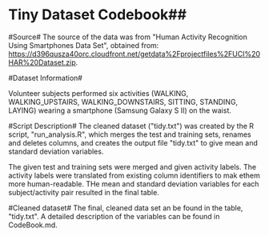
# Tiny Dataset Codebook##

#Source#
The source of the data was from "Human Activity Recognition Using Smartphones Data Set", obtained from: https://d396qusza40orc.cloudfront.net/getdata%2Fprojectfiles%2FUCI%20HAR%20Dataset.zip.

#Dataset Information#

Volunteer subjects performed six activities (WALKING, WALKING_UPSTAIRS, WALKING_DOWNSTAIRS, SITTING, STANDING, LAYING) wearing a smartphone (Samsung Galaxy S II) on the waist. 

#Script Description#
The cleaned dataset ("tidy.txt") was created by the R script, "run_analysis.R", which merges the test and training sets, renames and deletes columns, and creates the output file "tidy.txt" to give mean and standard deviation variables.

The given test and training sets were merged and given activity labels. The activity labels were translated from existing column identifiers to mak ethem more human-readable. THe mean and standard deviation variables for each subject/activity pair resulted in the final table. 

#Cleaned dataset#
The final, cleaned data set an be found in the table, "tidy.txt". A detailed description of the variables can be found in CodeBook.md.
